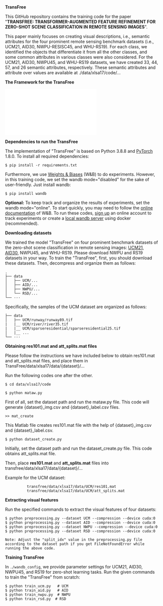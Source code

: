 **TransFree**


This GitHub repository contains the training code for the paper  "**TRANSFREE: TRANSFORMER-AUGMENTED FEATURE REFINEMENT FOR ZERO-SHOT SCENE CLASSIFICATION IN REMOTE SENSING IMAGES**". 

This paper mainly focuses on creating visual descriptions, i.e., semantic attributes for the four prominent remote sensing benchmark datasets (i.e., UCM21, AID30, NWPU-RESISC45, and WHU-RS19). For each class, we identified the objects that differentiate it from all the other classes, and some common attributes in various classes were also considered. For the UCM21, AID30, NWPU45, and WHU-RS19 datasets, we have created 33, 44, 57, and 26 semantic attributes, respectively. These semantic attributes and attribute over values are available at ./data/xlsa17/code/...

**The Framework for the TransFree**

![](figs/collas_bd.pdf)

**Dependencies to run the TransFree**

The implementation of "TransFree" is based on Python 3.8.8 and [PyTorch](https://pytorch.org/) 1.8.0. To install all required dependencies:
```
$ pip install -r requirements.txt
```  
Furthermore, we use [Weights & Biases](https://wandb.ai/site) (W&B) to do experiments. However, in this training code, we set the wandb mode="disabled" for the sake of user-friendly. Just install wandb: 
```
$ pip install wandb
```
**Optional:** To keep track and organize the results of experiments, set the wandb mode="online". To start quickly, you may need to follow the [online documentation](https://docs.wandb.ai/quickstart) of W&B. To run these codes, [sign up](https://app.wandb.ai/login?signup=true) an online account to track experiments or create a [local wandb server](https://hub.docker.com/r/wandb/local) using docker (recommended).

**Downloading datasets**

We trained the model "TransFree" on four prominent benchmark datasets of the zero-shot scene classification in remote sensing images: [UCM21](http://weegee.vision.ucmerced.edu/datasets/landuse.html), [AID30](https://captain-whu.github.io/AID/), NWPU45, and WHU-RS19. Please download NWPU and RS19 datasets in your way. To train the "TransFree", first, you should download these datasets. Then, decompress and organize them as follows: 
```
.
├── data
│   ├── UCM/...
│   ├── AID/...
│   ├── NWPU/...
│   └── RSD/...
└── ···
```
Specifically, the samples of the UCM dataset are organized as follows: 
```
├── data
│   ├── UCM/runway/runway89.tif
|   |__ UCM/river/river35.tif
|   |__ UCM/sparseresidential/sparseresidential25.tif
│   |__ ...
└── ···
```
**Obtaining res101.mat and att_splits.mat files**

Please follow the instructions we have included below to obtain res101.mat and att_splits.mat files, and place them in TransFree/data/xlsa17/data/{dataset}/... 

Run the following codes one after the other.
```
$ cd data/xlsa17/code
```
```
$ python mataw.py
```
First of all, set the dataset path and run the mataw.py file. This code will generate {dataset}_img.csv and {dataset}_label.csv files.

```
>> mat_create 
```
This Matlab file creates res101.mat file with the help of {dataset}_img.csv and {dataset}_label.csv.

```
$ python dataset_create.py
```
Initially, set the dataset path and run the dataset_create.py file. This code obtains att_splits.mat file. 

Then, place **res101.mat** and **att_splits.mat** files into transfree/data/xlsa17/data/{dataset}/...

Example for the UCM dataset: 
```
          transfree/data/xlsa17/data/UCM/res101.mat    
          transfree/data/xlsa17/data/UCM/att_splits.mat
```
**Extracting visual features**    

Run the specified commands to extract the visual features of four datasets:

```
$ python preprocessing.py --dataset UCM --compression --device cuda:0 
$ python preprocessing.py --dataset AID --compression --device cuda:0
$ python preprocessing.py --dataset NWPU --compression --device cuda:0
$ python preprocessing.py --dataset RSD --compression --device cuda:0

Note: Adjust the "split_idx" value in the preprocessing.py file according to the dataset path if you get FileNotFoundError while running the above code.
```

**Training TransFree**

In `./wandb_config`, we provide parameter settings for UCM21, AID30, NWPU45, and RS19 for zero-shot learning tasks. 
Run the given commands to train the "TransFree" from scratch:

```
$ python train_ucm.py   # UCM
$ python train_aid.py   # AID
$ python train_nwpu.py  # NWPU
$ python train_rsd.py  # RSD
```
